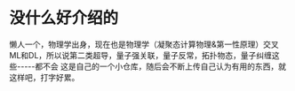 # 没什么好介绍的
懒人一个，物理学出身，现在也是物理学（凝聚态计算物理&第一性原理）交叉ML和DL，所以说第二类超导，量子强关联，量子反常，拓扑物态，量子纠缠这些-----都不会
这是自己的一个小仓库，随后会不断上传自己认为有用的东西，就这样吧，打字好累。

